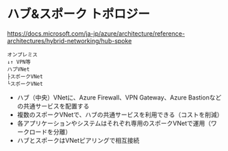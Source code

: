 # ハブ&スポーク トポロジー

https://docs.microsoft.com/ja-jp/azure/architecture/reference-architectures/hybrid-networking/hub-spoke

```
オンプレミス
↓↑ VPN等
ハブVNet
├スポークVNet
└スポークVNet
```

- ハブ（中央）VNetに、Azure Firewall、VPN Gateway、Azure Bastionなどの共通サービスを配置する
- 複数のスポークVNetで、ハブの共通サービスを利用できる（コストを削減）
- 各アプリケーションやシステムはそれぞれ専用のスポークVNetで運用（ワークロードを分離）
- ハブとスポークはVNetピアリングで相互接続

